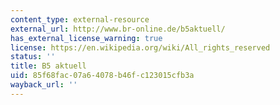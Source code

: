 ```yaml
---
content_type: external-resource
external_url: http://www.br-online.de/b5aktuell/
has_external_license_warning: true
license: https://en.wikipedia.org/wiki/All_rights_reserved
status: ''
title: B5 aktuell
uid: 85f68fac-07a6-4078-b46f-c123015cfb3a
wayback_url: ''
---
```


